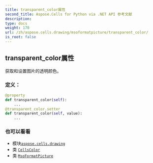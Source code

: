```yaml
---
title: transparent_color属性
second_title: Aspose.Cells for Python via .NET API 参考文献
description:
type: docs
weight: 170
url: /zh/aspose.cells.drawing/msoformatpicture/transparent_color/
is_root: false
---
```

## transparent_color属性

获取和设置图片的透明颜色。
### 定义：
```python
@property
def transparent_color(self):
    ...
@transparent_color.setter
def transparent_color(self, value):
    ...
```

### 也可以看看
* 模块[`aspose.cells.drawing`](../../)
* 类 [`CellsColor`](/cells/python-net/zh/aspose.cells/cellscolor)
* 类 [`MsoFormatPicture`](/cells/python-net/zh/aspose.cells.drawing/msoformatpicture)
